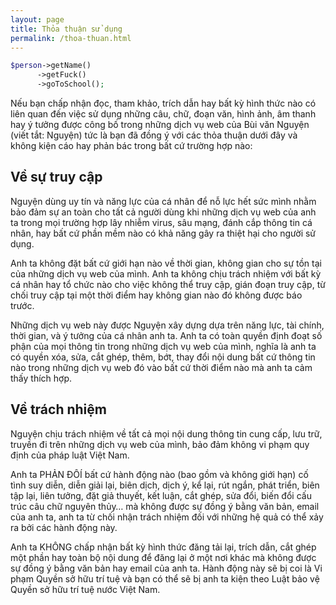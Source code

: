 ```yaml
---
layout: page
title: Thỏa thuận sử dụng
permalink: /thoa-thuan.html
---
```


```php
$person->getName()
      ->getFuck()
      ->goToSchool();
```

Nếu bạn chấp nhận đọc, tham khảo, trích dẫn hay bất kỳ hình thức nào có liên quan đến việc sử dụng những câu, chữ, đoạn văn, hình ảnh, âm thanh hay ý tưởng được công bố trong những dịch vụ web của Bùi văn Nguyện (viết tắt: Nguyện) tức là bạn đã đồng ý với các thỏa thuận dưới đây và không kiện cáo hay phản bác trong bất cứ trường hợp nào:

## Về sự truy cập

Nguyện dùng uy tín và năng lực của cá nhân để nỗ lực hết sức mình nhằm bảo đảm sự an toàn cho tất cả người dùng khi những dịch vụ web của anh ta trong mọi trường hợp lây nhiễm virus, sâu mạng, đánh cắp thông tin cá nhân, hay bất cứ phần mềm nào có khả năng gây ra thiệt hại cho người sử dụng.

Anh ta không đặt bất cứ giới hạn nào về thời gian, không gian cho sự tồn tại của những dịch vụ web của mình. Anh ta không chịu trách nhiệm với bất kỳ cá nhân hay tổ chức nào cho việc không thể truy cập, gián đoạn truy cập, từ chối truy cập tại một thời điểm hay không gian nào đó không được báo trước.

Những dịch vụ web này được Nguyện xây dựng dựa trên năng lực, tài chính, thời gian, và ý tưởng của cá nhân anh ta. Anh ta có toàn quyền định đoạt số phận của mọi thông tin trong những dịch vụ web của mình, nghĩa là anh ta có quyền xóa, sửa, cắt ghép, thêm, bớt, thay đổi nội dung bất cứ thông tin nào trong những dịch vụ web đó vào bất cứ thời điểm nào mà anh ta cảm thấy thích hợp.

## Về trách nhiệm

Nguyện chịu trách nhiệm về tất cả mọi nội dung thông tin cung cấp, lưu trữ, truyền đi trên những dịch vụ web của mình, bảo đảm không vi phạm quy định của pháp luật Việt Nam.

Anh ta PHẢN ĐÔÍ bất cứ hành động nào (bao gồm và không giới hạn) cố tình suy diễn, diễn giải lại, biên dịch, dịch ý, kể lại, rút ngắn, phát triển, biên tập lại, liên tưởng, đặt giả thuyết, kết luận, cắt ghép, sửa đổi, biến đổi cấu trúc câu chữ nguyên thủy… mà không được sự đồng ý bằng văn bản, email của anh ta, anh ta từ chối nhận trách nhiệm đối với những hệ quả có thể xảy ra bởi các hành động này.

Anh ta KHÔNG chấp nhận bất kỳ hình thức đăng tải lại, trích dẫn, cắt ghép một phần hay toàn bộ nội dung để đăng lại ở một nơi khác mà không được sự đồng ý bằng văn bản hay email của anh ta. Hành động này sẽ bị coi là Vi phạm Quyền sở hữu trí tuệ và bạn có thể sẽ bị anh ta kiện theo Luật bảo vệ Quyền sở hữu trí tuệ nước Việt Nam.

